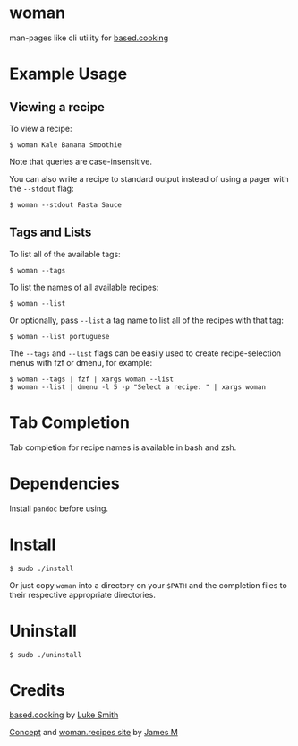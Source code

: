 # woman
man-pages like cli utility for [based.cooking](https://based.cooking)

# Example Usage
## Viewing a recipe
To view a recipe:
```
$ woman Kale Banana Smoothie
```
Note that queries are case-insensitive.

You can also write a recipe to standard output instead of using a pager with the `--stdout` flag:
```
$ woman --stdout Pasta Sauce
```

## Tags and Lists
To list all of the available tags:
```
$ woman --tags
```

To list the names of all available recipes:
```
$ woman --list
```
Or optionally, pass `--list` a tag name to list all of the recipes with that tag:
```
$ woman --list portuguese
```

The `--tags` and `--list` flags can be easily used to create recipe-selection menus with fzf or dmenu, for example:
```
$ woman --tags | fzf | xargs woman --list
$ woman --list | dmenu -l 5 -p "Select a recipe: " | xargs woman
```

# Tab Completion
Tab completion for recipe names is available in bash and zsh.

# Dependencies
Install `pandoc` before using.

# Install
```
$ sudo ./install
```
Or just copy `woman` into a directory on your `$PATH` and the completion files to their respective appropriate directories.

# Uninstall
```
$ sudo ./uninstall
```

# Credits
[based.cooking](https://based.cooking) by [Luke Smith](https://lukesmith.xyz)

[Concept](https://www.youtube.com/watch?v=ykNEkiYr0QM&lc=Ugz6nFsr1PlL2x4oJaF4AaABAg) and [woman.recipes site](http://woman.recipes) by [James M](https://github.com/dm17)
